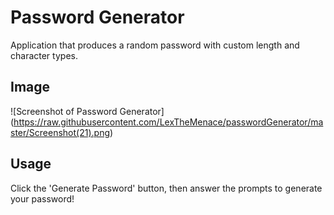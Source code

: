 # Password Generator

Application that produces a random password with custom length and character types.

## Image

![Screenshot of Password Generator] (https://raw.githubusercontent.com/LexTheMenace/passwordGenerator/master/Screenshot(21).png)




## Usage

Click the 'Generate Password' button, then answer the prompts to generate your password!

